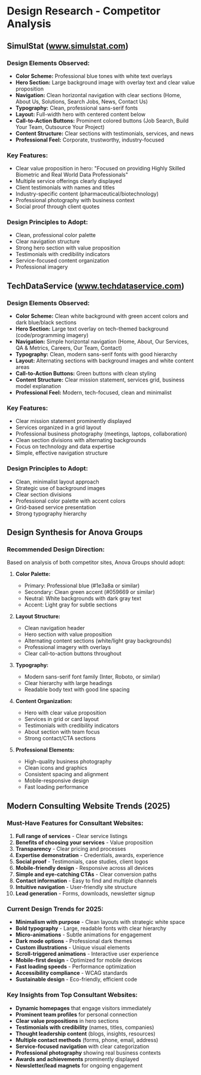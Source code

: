# Design Research - Competitor Analysis

## SimulStat (www.simulstat.com)

### Design Elements Observed:
- **Color Scheme:** Professional blue tones with white text overlays
- **Hero Section:** Large background image with overlay text and clear value proposition
- **Navigation:** Clean horizontal navigation with clear sections (Home, About Us, Solutions, Search Jobs, News, Contact Us)
- **Typography:** Clean, professional sans-serif fonts
- **Layout:** Full-width hero with centered content below
- **Call-to-Action Buttons:** Prominent colored buttons (Job Search, Build Your Team, Outsource Your Project)
- **Content Structure:** Clear sections with testimonials, services, and news
- **Professional Feel:** Corporate, trustworthy, industry-focused

### Key Features:
- Clear value proposition in hero: "Focused on providing Highly Skilled Biometric and Real World Data Professionals"
- Multiple service offerings clearly displayed
- Client testimonials with names and titles
- Industry-specific content (pharmaceutical/biotechnology)
- Professional photography with business context
- Social proof through client quotes

### Design Principles to Adopt:
- Clean, professional color palette
- Clear navigation structure
- Strong hero section with value proposition
- Testimonials with credibility indicators
- Service-focused content organization
- Professional imagery



## TechDataService (www.techdataservice.com)

### Design Elements Observed:
- **Color Scheme:** Clean white background with green accent colors and dark blue/black sections
- **Hero Section:** Large text overlay on tech-themed background (code/programming imagery)
- **Navigation:** Simple horizontal navigation (Home, About, Our Services, QA & Metrics, Careers, Our Team, Contact)
- **Typography:** Clean, modern sans-serif fonts with good hierarchy
- **Layout:** Alternating sections with background images and white content areas
- **Call-to-Action Buttons:** Green buttons with clean styling
- **Content Structure:** Clear mission statement, services grid, business model explanation
- **Professional Feel:** Modern, tech-focused, clean and minimalist

### Key Features:
- Clear mission statement prominently displayed
- Services organized in a grid layout
- Professional business photography (meetings, laptops, collaboration)
- Clean section divisions with alternating backgrounds
- Focus on technology and data expertise
- Simple, effective navigation structure

### Design Principles to Adopt:
- Clean, minimalist layout approach
- Strategic use of background images
- Clear section divisions
- Professional color palette with accent colors
- Grid-based service presentation
- Strong typography hierarchy

## Design Synthesis for Anova Groups

### Recommended Design Direction:
Based on analysis of both competitor sites, Anova Groups should adopt:

1. **Color Palette:**
   - Primary: Professional blue (#1e3a8a or similar)
   - Secondary: Clean green accent (#059669 or similar)
   - Neutral: White backgrounds with dark gray text
   - Accent: Light gray for subtle sections

2. **Layout Structure:**
   - Clean navigation header
   - Hero section with value proposition
   - Alternating content sections (white/light gray backgrounds)
   - Professional imagery with overlays
   - Clear call-to-action buttons throughout

3. **Typography:**
   - Modern sans-serif font family (Inter, Roboto, or similar)
   - Clear hierarchy with large headings
   - Readable body text with good line spacing

4. **Content Organization:**
   - Hero with clear value proposition
   - Services in grid or card layout
   - Testimonials with credibility indicators
   - About section with team focus
   - Strong contact/CTA sections

5. **Professional Elements:**
   - High-quality business photography
   - Clean icons and graphics
   - Consistent spacing and alignment
   - Mobile-responsive design
   - Fast loading performance



## Modern Consulting Website Trends (2025)

### Must-Have Features for Consultant Websites:
1. **Full range of services** - Clear service listings
2. **Benefits of choosing your services** - Value proposition
3. **Transparency** - Clear pricing and processes
4. **Expertise demonstration** - Credentials, awards, experience
5. **Social proof** - Testimonials, case studies, client logos
6. **Mobile-friendly design** - Responsive across all devices
7. **Simple and eye-catching CTAs** - Clear conversion paths
8. **Contact information** - Easy to find and multiple channels
9. **Intuitive navigation** - User-friendly site structure
10. **Lead generation** - Forms, downloads, newsletter signup

### Current Design Trends for 2025:
- **Minimalism with purpose** - Clean layouts with strategic white space
- **Bold typography** - Large, readable fonts with clear hierarchy
- **Micro-animations** - Subtle animations for engagement
- **Dark mode options** - Professional dark themes
- **Custom illustrations** - Unique visual elements
- **Scroll-triggered animations** - Interactive user experience
- **Mobile-first design** - Optimized for mobile devices
- **Fast loading speeds** - Performance optimization
- **Accessibility compliance** - WCAG standards
- **Sustainable design** - Eco-friendly, efficient code

### Key Insights from Top Consultant Websites:
- **Dynamic homepages** that engage visitors immediately
- **Prominent team profiles** for personal connection
- **Clear value propositions** in hero sections
- **Testimonials with credibility** (names, titles, companies)
- **Thought leadership content** (blogs, insights, resources)
- **Multiple contact methods** (forms, phone, email, address)
- **Service-focused navigation** with clear categorization
- **Professional photography** showing real business contexts
- **Awards and achievements** prominently displayed
- **Newsletter/lead magnets** for ongoing engagement

